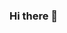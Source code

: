 ### Hi there 👋

<!--
**Strian00/Strian00** is a ✨ _special_ ✨ repository because its `README.md` (this file) appears on your GitHub profile.

Here are some ideas to get you started:

- 🔭 Saat ini berkuliah di Universitas Mulawarman Program Studi S-1 Kimia

- 🌱 Sedang mempelajati keunikan Bidang Kimia dan Bidang Data 

- 👯 Telah mengikuti Program Dicoding for University Batch 2
      https://www.dicoding.com/certificates/MRZMQ28NRPYQ
      https://www.dicoding.com/certificates/NVP781934XR0
      https://www.dicoding.com/certificates/98XWVRYE9PM3
      
- ⚡ Telah mengikuti program short class My SKill
      https://www.linkedin.com/posts/striakmal_short-class-microsoft-basic-excel-activity-7100825042036428800-E9Tw?utm_source=share&utm_medium=member_desktop
      https://www.linkedin.com/posts/striakmal_mengoptimalkan-keahlian-dalam-microsoft-excel-activity-7111706047869849600-vpQD?utm_source=share&utm_medium=member_desktop
      https://www.linkedin.com/posts/striakmal_short-class-digital-marketing-creative-copywriting-activity-7103015723991539712-RTO0?utm_source=share&utm_medium=member_desktop
      https://www.linkedin.com/posts/striakmal_merayakan-kreativitas-dalam-copywriting-activity-7111705055036141568-UtlG?utm_source=share&utm_medium=member_desktop
      https://www.linkedin.com/posts/striakmal_short-class-sql-activity-7108102663896014848-uhrN?utm_source=share&utm_medium=member_desktop
      https://www.linkedin.com/posts/striakmal_transformasi-data-lebih-efisien-activity-7111705495148642304-0CmJ?utm_source=share&utm_medium=member_desktop
      https://www.linkedin.com/posts/striakmal_short-class-uiux-design-activity-7108442396287270912-pHT1?utm_source=share&utm_medium=member_desktop
      https://www.linkedin.com/posts/striakmal_membuat-research-plan-yang-menginspirasi-activity-7111706686716866560-v8cK?utm_source=share&utm_medium=member_desktop
      
- 📫 Hubungi saya
      linkedin.com/in/striakmal
      muhakmal0542@gmail.com
    


